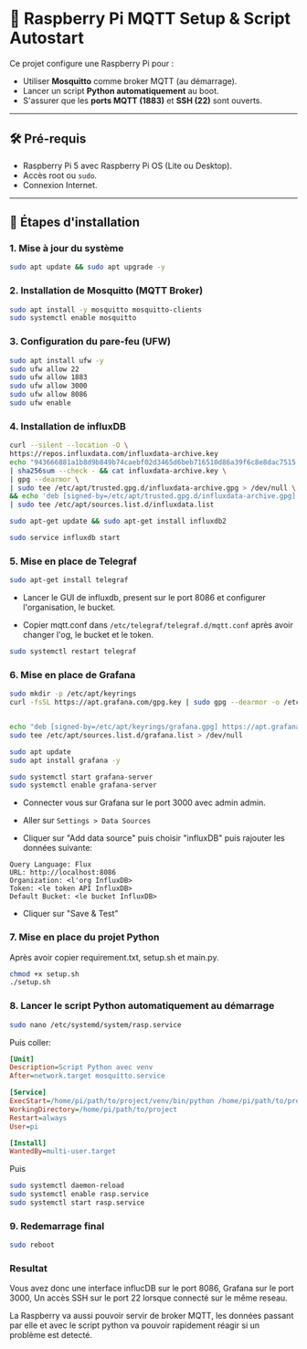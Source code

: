 # 📡 Raspberry Pi MQTT Setup & Script Autostart

Ce projet configure une Raspberry Pi pour :

- Utiliser **Mosquitto** comme broker MQTT (au démarrage).
- Lancer un script **Python automatiquement** au boot.
- S'assurer que les **ports MQTT (1883)** et **SSH (22)** sont ouverts.

---

## 🛠️ Pré-requis

- Raspberry Pi 5 avec Raspberry Pi OS (Lite ou Desktop).
- Accès root ou `sudo`.
- Connexion Internet.

---

## 🚀 Étapes d'installation

### 1. Mise à jour du système

```bash
sudo apt update && sudo apt upgrade -y
```

### 2. Installation de Mosquitto (MQTT Broker)

```bash
sudo apt install -y mosquitto mosquitto-clients
sudo systemctl enable mosquitto
```

### 3. Configuration du pare-feu (UFW)

```bash
sudo apt install ufw -y
sudo ufw allow 22
sudo ufw allow 1883
sudo ufw allow 3000
sudo ufw allow 8086
sudo ufw enable
```

### 4. Installation de influxDB

```bash
curl --silent --location -O \
https://repos.influxdata.com/influxdata-archive.key
echo "943666881a1b8d9b849b74caebf02d3465d6beb716510d86a39f6c8e8dac7515  influxdata-archive.key" \
| sha256sum --check - && cat influxdata-archive.key \
| gpg --dearmor \
| sudo tee /etc/apt/trusted.gpg.d/influxdata-archive.gpg > /dev/null \
&& echo 'deb [signed-by=/etc/apt/trusted.gpg.d/influxdata-archive.gpg] https://repos.influxdata.com/debian stable main' \
| sudo tee /etc/apt/sources.list.d/influxdata.list

sudo apt-get update && sudo apt-get install influxdb2

sudo service influxdb start
```

### 5. Mise en place de Telegraf

```bash
sudo apt-get install telegraf
```

- Lancer le GUI de influxdb, present sur le port 8086 et configurer l'organisation, le bucket.

- Copier mqtt.conf dans `/etc/telegraf/telegraf.d/mqtt.conf` après avoir changer l'og, le bucket et le token.

```bash
sudo systemctl restart telegraf
```

### 6. Mise en place de Grafana

```bash
sudo mkdir -p /etc/apt/keyrings
curl -fsSL https://apt.grafana.com/gpg.key | sudo gpg --dearmor -o /etc/apt/keyrings/grafana.gpg


echo "deb [signed-by=/etc/apt/keyrings/grafana.gpg] https://apt.grafana.com stable main" | \
sudo tee /etc/apt/sources.list.d/grafana.list > /dev/null

sudo apt update
sudo apt install grafana -y

sudo systemctl start grafana-server
sudo systemctl enable grafana-server
```

- Connecter vous sur Grafana sur le port 3000 avec admin admin.

- Aller sur `Settings > Data Sources`

- Cliquer sur "Add data source" puis choisir "influxDB" puis rajouter les données suivante:

```
Query Language: Flux
URL: http://localhost:8086
Organization: <l'org InfluxDB>
Token: <le token API InfluxDB>
Default Bucket: <le bucket InfluxDB>
```

- Cliquer sur "Save & Test"

### 7. Mise en place du projet Python

Après avoir copier requirement.txt, setup.sh et main.py.

```bash
chmod +x setup.sh
./setup.sh
```

### 8. Lancer le script Python automatiquement au démarrage

```bash
sudo nano /etc/systemd/system/rasp.service
```

Puis coller:
```ini
[Unit]
Description=Script Python avec venv
After=network.target mosquitto.service

[Service]
ExecStart=/home/pi/path/to/project/venv/bin/python /home/pi/path/to/project/main.py
WorkingDirectory=/home/pi/path/to/project
Restart=always
User=pi

[Install]
WantedBy=multi-user.target
```

Puis
```bash
sudo systemctl daemon-reload
sudo systemctl enable rasp.service
sudo systemctl start rasp.service
```

### 9. Redemarrage final

```bash
sudo reboot
```

### Resultat

Vous avez donc une interface influcDB sur le port 8086, Grafana sur le port 3000, Un accès SSH sur le port 22 lorsque connecté sur le même reseau.

La Raspberry va aussi pouvoir servir de broker MQTT, les données passant par elle et avec le script python va pouvoir rapidement réagir si un problème est detecté.
